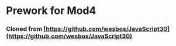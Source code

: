 # Prework for Mod4

### Cloned from [https://github.com/wesbos/JavaScript30](https://github.com/wesbos/JavaScript30) ###
